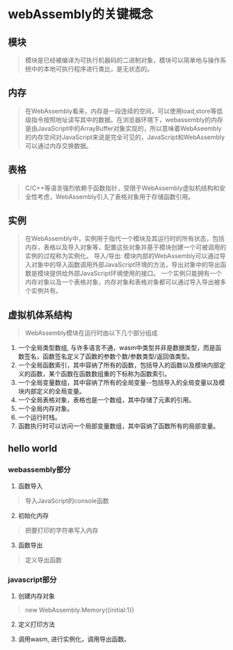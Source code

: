 # webAssembly的关键概念
## 模块
> 模块是已经被编译为可执行机器码的二进制对象，模块可以简单地与操作系统中的本地可执行程序进行类比，是无状态的。
## 内存
> 在WebAssembly看来，内存是一段连续的空间，可以使用load,store等低级指令按照地址读写其中的数据。在浏览器环境下，webassembly的内存是由JavaScript中的ArrayBuffer对象实现的，所以意味着WebAseembly的内存空间对JavaScript来说是完全可见的，JavaScript和WebAssembly可以通过内存交换数据。
## 表格
> C/C++等语言强烈依赖于函数指针，受限于WebAssembly虚拟机结构和安全性考虑，WebAssembly引入了表格对象用于存储函数引用。
## 实例
> 在WebAssembly中，实例用于指代一个模块及其运行时的所有状态，包括内存，表格以及导入对象等，配置这些对象并基于模块创建一个可被调用的实例的过程称为实例化。
> 导入/导出: 模块内部的WebAssembly可以通过导入对象中的导入函数调用外部JavaScript环境的方法，导出对象中的导出函数是模块提供给外部JavaScript环境使用的接口。
> 一个实例只能拥有一个内存对象以及一个表格对象，内存对象和表格对象都可以通过导入导出被多个实例共有。

## 虚拟机体系结构
> WebAssembly模块在运行时由以下几个部分组成
1. 一个全局类型数组, 与许多语言不通，wasm中类型并非是数据类型，而是函数签名，函数签名定义了函数的参数个数/参数类型/返回值类型。
2. 一个全局函数索引，其中容纳了所有的函数，包括导入的函数以及模块内部定义的函数，某个函数在函数数组重的下标称为函数索引。
3. 一个全局变量数组，其中容纳了所有的全局变量--包括导入的全局变量以及模块内部定义的全局变量。
4. 一个全局表格对象，表格也是一个数组，其中存储了元素的引用。
5. 一个全局内存对象。
6. 一个运行时栈。
7. 函数执行时可以访问一个局部变量数组，其中容纳了函数所有的局部变量。

## hello world
### webassembly部分
1. 函数导入
> 导入JavaScript的console函数
2. 初始化内存
> 把要打印的字符串写入内存
3. 函数导出
> 定义导出函数

### javascript部分
1. 创建内存对象
> new WebAssembly.Memory({initial:1})

2. 定义打印方法

3. 调用wasm, 进行实例化，调用导出函数。